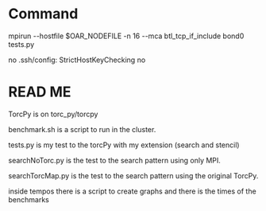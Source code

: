 # Command
mpirun --hostfile $OAR_NODEFILE -n 16 --mca btl_tcp_if_include bond0 tests.py

no .ssh/config:
StrictHostKeyChecking no


# READ ME
TorcPy is on torc_py/torcpy

benchmark.sh is a script to run in the cluster.

tests.py is my test to the torcPy with my extension (search and stencil)

searchNoTorc.py is the test to the search pattern using only MPI.

searchTorcMap.py is the test to the search pattern using the original TorcPy.

inside tempos there is a script to create graphs and there is the times of the benchmarks
